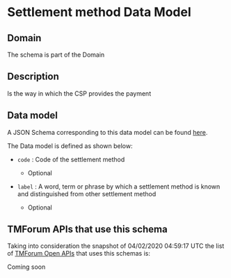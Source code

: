 # Settlement method Data Model

## Domain

The  schema is part of the  Domain

## Description

Is the way in which the CSP provides the payment

## Data model

A JSON Schema corresponding to this data model can be found
[here](https://github.com/tmforum-rand/schemas/blob/candidates/Customer/SettlementMethod.schema.json).

The Data model is defined as shown below:

- `code` : Code of the settlement method

  - Optional


- `label` : A word, term or phrase by which a settlement method is known and distinguished from other settlement method

  - Optional






## TMForum APIs that use this schema

Taking into consideration the snapshot of 04/02/2020 04:59:17 UTC the list of [TMForum Open APIs](https://www.tmforum.org/open-apis/) that uses this schemas is:

Coming soon